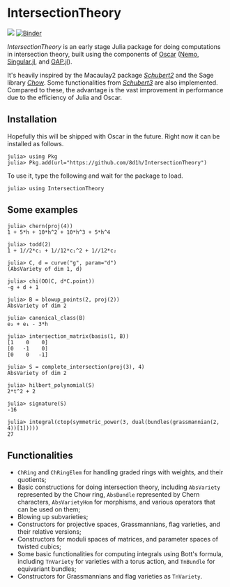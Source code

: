# IntersectionTheory
[![](https://img.shields.io/badge/docs-latest-blue.svg)](https://8d1h.github.io/IntersectionTheory/dev/)
[![Binder](https://mybinder.org/badge_logo.svg)](https://mybinder.org/v2/gh/8d1h/IntersectionTheory/master?filepath=demo.ipynb)

*IntersectionTheory* is an early stage Julia package for doing computations in intersection theory, built using the components of [Oscar](https://oscar.computeralgebra.de/) ([Nemo](https://nemocas.org/), [Singular.jl](https://github.com/oscar-system/Singular.jl), and [GAP.jl](https://github.com/oscar-system/GAP.jl)).

It's heavily inspired by the Macaulay2 package [*Schubert2*](https://faculty.math.illinois.edu/Macaulay2/doc/Macaulay2/share/doc/Macaulay2/Schubert2/html/) and the Sage library [*Chow*](https://www.math.sciences.univ-nantes.fr/~sorger/en/chow/). Some functionalities from [*Schubert3*](https://github.com/hiepdang/Sage) are also implemented. Compared to these, the advantage is the vast improvement in performance due to the efficiency of Julia and Oscar.

## Installation
Hopefully this will be shipped with Oscar in the future. Right now it can be
installed as follows.
```julia-repl
julia> using Pkg
julia> Pkg.add(url="https://github.com/8d1h/IntersectionTheory")
```

To use it, type the following and wait for the package to load.
```julia-repl
julia> using IntersectionTheory
```

## Some examples
```julia-repl
julia> chern(proj(4))
1 + 5*h + 10*h^2 + 10*h^3 + 5*h^4

julia> todd(2)
1 + 1//2*c₁ + 1//12*c₁^2 + 1//12*c₂

julia> C, d = curve("g", param="d")
(AbsVariety of dim 1, d)

julia> chi(OO(C, d*C.point))
-g + d + 1

julia> B = blowup_points(2, proj(2))
AbsVariety of dim 2

julia> canonical_class(B)
e₂ + e₁ - 3*h

julia> intersection_matrix(basis(1, B))
[1    0    0]
[0   -1    0]
[0    0   -1]

julia> S = complete_intersection(proj(3), 4)
AbsVariety of dim 2

julia> hilbert_polynomial(S)
2*t^2 + 2

julia> signature(S)
-16

julia> integral(ctop(symmetric_power(3, dual(bundles(grassmannian(2, 4))[1]))))
27
```

## Functionalities
- `ChRing` and `ChRingElem` for handling graded rings with weights, and their quotients;
- Basic constructions for doing intersection theory, including `AbsVariety` represented by the Chow ring, `AbsBundle` represented by Chern characters, `AbsVarietyHom` for morphisms, and various operators that can be used on them;
- Blowing up subvarieties;
- Constructors for projective spaces, Grassmannians, flag varieties, and their relative versions;
- Constructors for moduli spaces of matrices, and parameter spaces of twisted cubics;
- Some basic functionalities for computing integrals using Bott's formula, including `TnVariety` for varieties with a torus action, and `TnBundle` for equivariant bundles;
- Constructors for Grassmannians and flag varieties as `TnVariety`.
